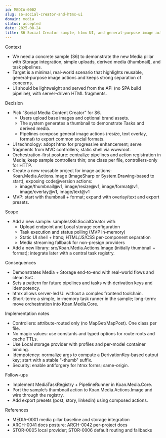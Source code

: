 ```yaml
---
id: MEDIA-0002
slug: s6-social-creator-and-htmx-ui
domain: media
status: accepted
date: 2025-08-24
title: S6 Social Creator sample, htmx UI, and general-purpose image actions
---
```


Context

- We need a concrete sample (S6) to demonstrate the new Media pillar with Storage integration, simple uploads, derived media (thumbnail), and task pipelines.
- Target is a minimal, real-world scenario that highlights reusable, general-purpose image actions and keeps strong separation of concerns.
- UI should be lightweight and served from the API (no SPA build pipeline), with server-driven HTML fragments.

Decision

- Pick “Social Media Content Creator” for S6.
  - Users upload base images and optional brand assets.
  - The system generates a thumbnail to demonstrate Tasks and derived media.
  - Pipelines compose general image actions (resize, text overlay, format) to export common social formats.
- UI technology: adopt htmx for progressive enhancement; serve fragments from MVC controllers; static shell via wwwroot.
- Orchestration-first posture: centralize pipelines and action registration in Media; keep sample controllers thin; one class per file, controllers-only for HTTP.
- Create a new reusable project for image actions: Koan.Media.Actions.Image (ImageSharp or System.Drawing-based to start), exposing code@version actions:
  - image/thumbnail@v1, image/resize@v1, image/format@v1, image/overlay@v1, image/text@v1
- MVP: start with thumbnail + format; expand with overlay/text and export presets.

Scope

- Add a new sample: samples/S6.SocialCreator with:
  - Upload endpoint and Local storage configuration
  - Task execution and status polling (MVP in-memory)
  - Static UI shell + htmx; HTML/JS/CSS per-component separation
  - Media streaming fallback for non-presign providers
- Add a new library: src/Koan.Media.Actions.Image (initially thumbnail + format); integrate later with a central task registry.

Consequences

- Demonstrates Media + Storage end-to-end with real-world flows and clean SoC.
- Sets a pattern for future pipelines and tasks with derivation keys and idempotency.
- htmx allows server-led UI without a complex frontend toolchain.
- Short-term: a simple, in-memory task runner in the sample; long-term: move orchestration into Koan.Media.Core.

Implementation notes

- Controllers: attribute-routed only (no MapGet/MapPost). One class per file.
- No magic values: use constants and typed options for route roots and cache TTLs.
- Use Local storage provider with profiles and per-model container binding.
- Idempotency: normalize args to compute a DerivationKey-based output key; start with a stable "-thumb" suffix.
- Security: enable antiforgery for htmx forms; same-origin.

Follow-ups

- Implement MediaTaskRegistry + PipelineRunner in Koan.Media.Core.
- Port the sample’s thumbnail action to Koan.Media.Actions.Image and wire through the registry.
- Add export presets (post, story, linkedin) using composed actions.

References

- MEDIA-0001 media pillar baseline and storage integration
- ARCH-0041 docs posture; ARCH-0042 per-project docs
- STOR-0005 local provider; STOR-0006 default routing and fallbacks
